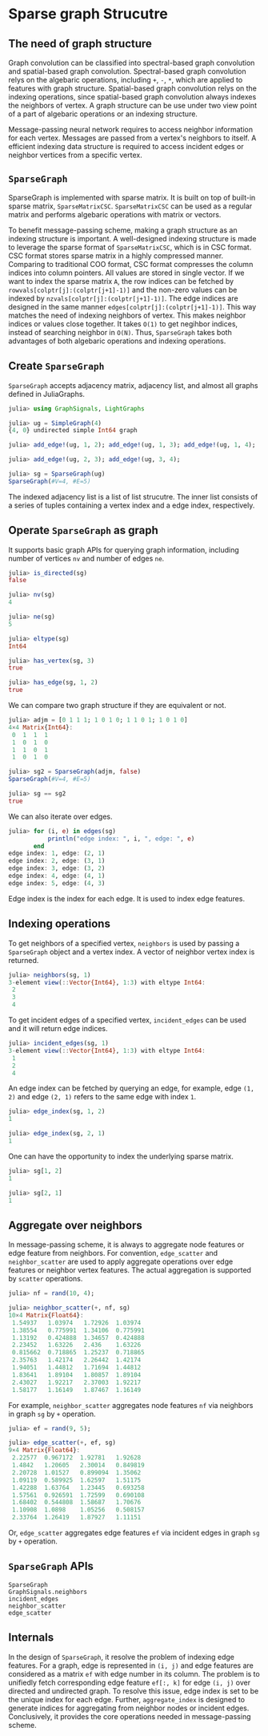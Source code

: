 # Sparse graph Strucutre

## The need of graph structure

Graph convolution can be classified into spectral-based graph convolution and spatial-based graph convolution. Spectral-based graph convolution relys on the algebaric operations, including `+`, `-`, `*`, which are applied to features with graph structure. Spatial-based graph convolution relys on the indexing operations, since spatial-based graph convolution always indexes the neighbors of vertex. A graph structure can be use under two view point of a part of algebaric operations or an indexing structure.

Message-passing neural network requires to access neighbor information for each vertex. Messages are passed from a vertex's neighbors to itself. A efficient indexing data structure is required to access incident edges or neighbor vertices from a specific vertex.

## `SparseGraph`

SparseGraph is implemented with sparse matrix. It is built on top of built-in sparse matrix, `SparseMatrixCSC`. `SparseMatrixCSC` can be used as a regular matrix and performs algebaric operations with matrix or vectors.

To benefit message-passing scheme, making a graph structure as an indexing structure is important. A well-designed indexing structure is made to leverage the sparse format of `SparseMatrixCSC`, which is in CSC format. CSC format stores sparse matrix in a highly compressed manner. Comparing to traditional COO format, CSC format compresses the column indices into column pointers. All values are stored in single vector. If we want to index the sparse matrix `A`, the row indices can be fetched by `rowvals[colptr[j]:(colptr[j+1]-1)]` and the non-zero values can be indexed by `nzvals[colptr[j]:(colptr[j+1]-1)]`. The edge indices are designed in the same manner `edges[colptr[j]:(colptr[j+1]-1)]`. This way matches the need of indexing neighbors of vertex. This makes neighbor indices or values close together. It takes ``O(1)`` to get negihbor indices, instead of searching neighbor in ``O(N)``. Thus, `SparseGraph` takes both advantages of both algebaric operations and indexing operations.

## Create `SparseGraph`

`SparseGraph` accepts adjacency matrix, adjacency list, and almost all graphs defined in JuliaGraphs.

```julia
julia> using GraphSignals, LightGraphs

julia> ug = SimpleGraph(4)
{4, 0} undirected simple Int64 graph

julia> add_edge!(ug, 1, 2); add_edge!(ug, 1, 3); add_edge!(ug, 1, 4);

julia> add_edge!(ug, 2, 3); add_edge!(ug, 3, 4);

julia> sg = SparseGraph(ug)
SparseGraph(#V=4, #E=5)
```

The indexed adjacency list is a list of list strucutre. The inner list consists of a series of tuples containing a vertex index and a edge index, respectively.

## Operate `SparseGraph` as graph

It supports basic graph APIs for querying graph information, including number of vertices `nv` and number of edges `ne`.

```julia
julia> is_directed(sg)
false

julia> nv(sg)
4

julia> ne(sg)
5

julia> eltype(sg)
Int64

julia> has_vertex(sg, 3)
true

julia> has_edge(sg, 1, 2)
true
```

We can compare two graph structure if they are equivalent or not.

```julia
julia> adjm = [0 1 1 1; 1 0 1 0; 1 1 0 1; 1 0 1 0]
4×4 Matrix{Int64}:
 0  1  1  1
 1  0  1  0
 1  1  0  1
 1  0  1  0

julia> sg2 = SparseGraph(adjm, false)
SparseGraph(#V=4, #E=5)

julia> sg == sg2
true
```

We can also iterate over edges.

```julia
julia> for (i, e) in edges(sg)
           println("edge index: ", i, ", edge: ", e)
       end
edge index: 1, edge: (2, 1)
edge index: 2, edge: (3, 1)
edge index: 3, edge: (3, 2)
edge index: 4, edge: (4, 1)
edge index: 5, edge: (4, 3)
```

Edge index is the index for each edge. It is used to index edge features.

## Indexing operations

To get neighbors of a specified vertex, `neighbors` is used by passing a `SparseGraph` object and a vertex index. A vector of neighbor vertex index is returned.

```julia
julia> neighbors(sg, 1)
3-element view(::Vector{Int64}, 1:3) with eltype Int64:
 2
 3
 4
```

To get incident edges of a specified vertex, `incident_edges` can be used and it will return edge indices.

```julia
julia> incident_edges(sg, 1)
3-element view(::Vector{Int64}, 1:3) with eltype Int64:
 1
 2
 4
```

An edge index can be fetched by querying an edge, for example, edge `(1, 2)` and edge `(2, 1)` refers to the same edge with index `1`.

```julia
julia> edge_index(sg, 1, 2)
1

julia> edge_index(sg, 2, 1)
1
```

One can have the opportunity to index the underlying sparse matrix.

```julia
julia> sg[1, 2]
1

julia> sg[2, 1]
1
```

## Aggregate over neighbors

In message-passing scheme, it is always to aggregate node features or edge feature from neighbors. For convention, `edge_scatter` and `neighbor_scatter` are used to apply aggregate operations over edge features or neighbor vertex features. The actual aggregation is supported by `scatter` operations.

```julia
julia> nf = rand(10, 4);

julia> neighbor_scatter(+, nf, sg)
10×4 Matrix{Float64}:
 1.54937   1.03974   1.72926  1.03974
 1.38554   0.775991  1.34106  0.775991
 1.13192   0.424888  1.34657  0.424888
 2.23452   1.63226   2.436    1.63226
 0.815662  0.718865  1.25237  0.718865
 2.35763   1.42174   2.26442  1.42174
 1.94051   1.44812   1.71694  1.44812
 1.83641   1.89104   1.80857  1.89104
 2.43027   1.92217   2.37003  1.92217
 1.58177   1.16149   1.87467  1.16149
```

For example, `neighbor_scatter` aggregates node features `nf` via neighbors in graph `sg` by `+` operation.

```julia
julia> ef = rand(9, 5);

julia> edge_scatter(+, ef, sg)
9×4 Matrix{Float64}:
 2.22577  0.967172  1.92781   1.92628
 1.4842   1.20605   2.30014   0.849819
 2.20728  1.01527   0.899094  1.35062
 1.09119  0.589925  1.62597   1.51175
 1.42288  1.63764   1.23445   0.693258
 1.57561  0.926591  1.72599   0.690108
 1.68402  0.544808  1.58687   1.70676
 1.10908  1.0898    1.05256   0.508157
 2.33764  1.26419   1.87927   1.11151
```

Or, `edge_scatter` aggregates edge features `ef` via incident edges in graph `sg` by `+` operation.

## `SparseGraph` APIs

```@docs
SparseGraph
GraphSignals.neighbors
incident_edges
neighbor_scatter
edge_scatter
```

## Internals

In the design of `SparseGraph`, it resolve the problem of indexing edge features. For a graph, edge is represented in `(i, j)` and edge features are considered as a matrix `ef` with edge number in its column. The problem is to unifiedly fetch corresponding edge feature `ef[:, k]` for edge `(i, j)` over directed and undirected graph. To resolve this issue, edge index is set to be the unique index for each edge. Further, `aggregate_index` is designed to generate indices for aggregating from neighbor nodes or incident edges. Conclusively, it provides the core operations needed in message-passing scheme.
